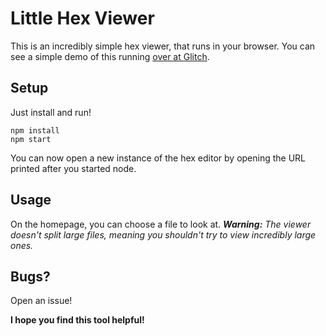 # Little Hex Viewer

This is an incredibly simple hex viewer, that runs in your browser. You can see a simple demo of this running [over at Glitch](https://hex-viewer.glitch.me).

## Setup

Just install and run!

```
npm install
npm start
```

You can now open a new instance of the hex editor by opening the URL printed after you started node.

## Usage

On the homepage, you can choose a file to look at. ***Warning:** The viewer doesn't split large files, meaning you shouldn't try to view incredibly large ones.*

## Bugs?

Open an issue!

**I hope you find this tool helpful!**